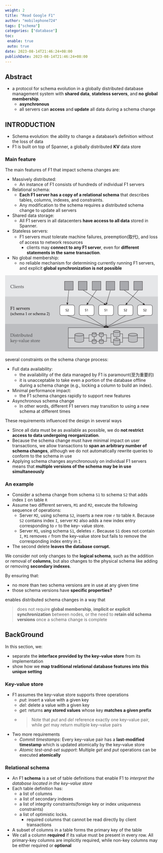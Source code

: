 ```yaml
---
weight: 2
title: "Read Google F1"
author: "mobilephone724"
tags: ["schema"]
categories: ["database"]
toc:
 enable: true
 auto: true
date: 2023-08-14T21:46:24+08:00
publishDate: 2023-08-14T21:46:24+08:00
---
```


## Abstract

+ a protocol for schema evolution in a globally distributed database management system with **shared data**, **stateless servers**, and **no global membership**.
    + **asynchronous**
    + all servers can **access** and **update** all data during a schema change



## INTRODUCTION

+ Schema evolution:  the ability to change a database’s definition without the loss of data
+ F1 is built on top of Spanner, a globally distributed **KV** data store

### Main feature

The main features of F1 that impact schema changes are:

+ Massively distributed: 
  + An instance of F1 consists of hundreds of individual F1 servers
+ Relational schema: 
  + **Each F1 server has a copy of a relational schema** that describes tables, columns, indexes, and constraints. 
  + Any modification to the schema requires a distributed schema change to update all servers
+ Shared data storage:
  + All F1 servers in all datacenters **have access to all data** stored in Spanner.
+ Stateless servers:
  + F1 servers must tolerate machine failures, preemption(取代), and loss of access to network resources
    + clients may **connect to any F1 server**, even for **different statements in the same transaction**.
+ No global membership:
  + no reliable mechanism for determining currently running F1 servers, and explicit **global synchronization is not possible**

![image-20230814210030515](./index.assets/image-20230814210030515.png)

several constraints on the schema change process:

+ Full data availability: 
  + the availability of the data managed by F1 is paramount(至为重要的)
  + it is unacceptable to take even a portion of the database offline during a schema change (e.g., locking a column to build an index).
+ Minimal performance impact:
  + the F1 schema changes rapidly to support new features
+ Asynchronous schema change
  + In other words, different F1 servers may transition to using a new schema at different times



These requirements influenced the design in several ways

+ Since all data must be as available as possible, we do **not restrict access to data undergoing reorganization**.
+ Because the schema change must have minimal impact on user transactions, we allow transactions to **span an arbitrary number of schema changes**, although we do not automatically rewrite queries to conform to the schema in use
+ Applying schema changes asynchronously on individual F1 servers means that **multiple versions of the schema may be in use simultaneously**



### An example

+ Consider a schema change from schema `S1` to schema `S2` that adds index `I` on table `R`
+ Assume two different servers, `M1` and `M2`, execute the following sequence of operations:
  + Server `M2`, using schema `S2`, inserts a new row `r` to table `R`. Because `S2` contains index `I`, server `M2` also adds a new index entry corresponding to `r` to the key– value store.
  + Server `M1`, using schema `S1`, deletes `r`. Because `S1` does not contain `I`, `M1` removes `r` from the key–value store but fails to remove the corresponding index entry in `I`.
+ The second delete **leaves the database corrupt.**



We consider not only changes to the **logical schema**, such as the addition or removal of **columns**, but also changes to the physical schema like adding or removing **secondary indexes**. 

By ensuring that:

+ no more than two schema versions are in use at any given time
+ those schema versions have **specific properties?**

enables distributed schema changes in a way that

> does not require **global membership**, **implicit or explicit synchronization** between nodes, or the need to **retain old schema versions** once a schema change is complete



## BackGround

 In this section, we:

+ separate the **interface provided by the key–value store** from its implementation
+ show how we **map traditional relational database features into this unique setting**



### Key-value store

+ F1 assumes the key–value store supports three operations
  + *put*: insert a value with a given key
  + *del*: delete a value with a given key
  + *get*: returns **any stored values** whose key **matches a given prefix**
  + >  Note that *put* and *del* reference exactly one key–value pair, while *get* may return multiple key–value pairs
+ Two more requirements
    + *Commit timestamps*: Every key–value pair has a **last-modified timestamp** which is updated atomically by the key–value store
    + *Atomic test-and-set support*:  Multiple *get* and *put* operations can be executed **atomically**

### Relational schema

+ An F1 **schema** is a set of table definitions that enable F1 to *interpret the database located in the key–value store*
+ Each table definition has:
  + a list of columns
  + a list of secondary indexes
  + a list of integrity constraints(foreign key or index uniqueness constraints)
  + a list of optimistic locks.
    + required columns that cannot be read directly by client transactions
+  A subset of columns in a table forms the primary key of the table
+ We call a column **required** if its value must be present in every row. All primary-key columns are implicitly required, while non-key columns may be either required or **optional**

